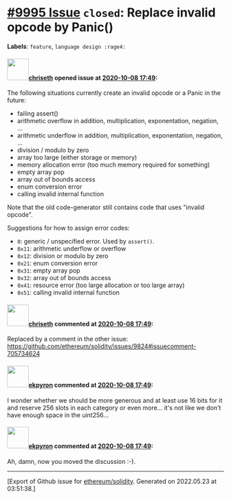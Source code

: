 # [\#9995 Issue](https://github.com/ethereum/solidity/issues/9995) `closed`: Replace invalid opcode by Panic()
**Labels**: `feature`, `language design :rage4:`


#### <img src="https://avatars.githubusercontent.com/u/9073706?v=4" width="50">[chriseth](https://github.com/chriseth) opened issue at [2020-10-08 17:49](https://github.com/ethereum/solidity/issues/9995):

The following situations currently create an invalid opcode or a Panic in the future:

 - failing assert()
 - arithmetic overflow in addition, multiplication, exponentation, negation, ...
 - arithmetic underflow in addition, multiplication, exponentation, negation, ...
 - division / modulo by zero
 - array too large (either storage or memory)
 - memory allocation error (too much memory required for something)
 - empty array pop
 - array out of bounds access
 - enum conversion error
 - calling invalid internal function

Note that the old code-generator still contains code that uses "invalid opcode".

Suggestions for how to assign error codes:
 - `0`: generic / unspecified error. Used by `assert()`.
 - `0x11`: arithmetic underflow or overflow
 - `0x12`: division or modulo by zero
 - `0x21`: enum conversion error
 - `0x31`: empty array pop
 - `0x32`: array out of bounds access
 - `0x41`: resource error (too large allocation or too large array)
 - `0x51`: calling invalid internal function

#### <img src="https://avatars.githubusercontent.com/u/9073706?v=4" width="50">[chriseth](https://github.com/chriseth) commented at [2020-10-08 17:49](https://github.com/ethereum/solidity/issues/9995#issuecomment-705734768):

Replaced by a comment in the other issue: https://github.com/ethereum/solidity/issues/9824#issuecomment-705734624

#### <img src="https://avatars.githubusercontent.com/u/1347491?v=4" width="50">[ekpyron](https://github.com/ekpyron) commented at [2020-10-08 17:49](https://github.com/ethereum/solidity/issues/9995#issuecomment-705734938):

I wonder whether we should be more generous and at least use 16 bits for it and reserve 256 slots in each category or even more... it's not like we don't have enough space in the uint256...

#### <img src="https://avatars.githubusercontent.com/u/1347491?v=4" width="50">[ekpyron](https://github.com/ekpyron) commented at [2020-10-08 17:49](https://github.com/ethereum/solidity/issues/9995#issuecomment-705735107):

Ah, damn, now you moved the discussion :-).


-------------------------------------------------------------------------------



[Export of Github issue for [ethereum/solidity](https://github.com/ethereum/solidity). Generated on 2022.05.23 at 03:51:38.]
